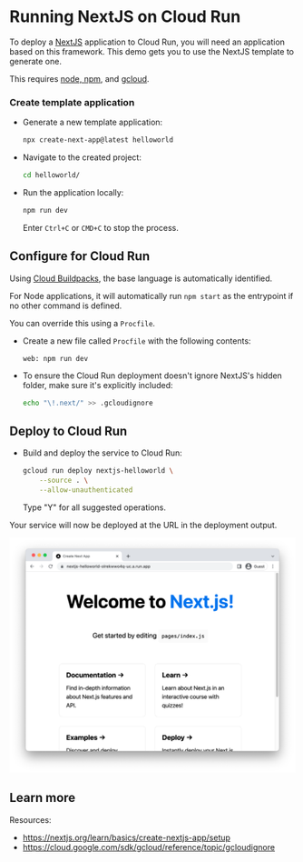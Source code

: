 # Running NextJS on Cloud Run

<!--- Generated 2022-08-24 06:43:53.356692 -->

To deploy a [NextJS](https://nextjs.org/) application to Cloud Run, you will need an application
based on this framework. This demo gets you to use the NextJS template to generate one. 

This requires [node, npm](https://cloud.google.com/nodejs/docs/setup), and [gcloud](https://cloud.google.com/sdk/docs/install).


### Create template application


* Generate a new template application: 

    ```bash
    npx create-next-app@latest helloworld
    ```




* Navigate to the created project:

    ```bash
    cd helloworld/
    ```

* Run the application locally:

    ```bash
    npm run dev
    ```

    

    Enter `Ctrl+C` or `CMD+C` to stop the process.


## Configure for Cloud Run

Using [Cloud Buildpacks](https://github.com/GoogleCloudPlatform/buildpacks), 
the base language is automatically identified.


For Node applications, it will automatically run `npm start` as the entrypoint if no other command is defined. 



You can override this using a `Procfile`. 

* Create a new file called `Procfile` with the following contents: 

    ```
    web: npm run dev
    ```




* To ensure the Cloud Run deployment doesn't ignore NextJS's hidden folder, make sure it's 
explicitly included: 

    ```bash
    echo "\!.next/" >> .gcloudignore
    ```



## Deploy to Cloud Run

* Build and deploy the service to Cloud Run: 


    ```bash
    gcloud run deploy nextjs-helloworld \
        --source . \
        --allow-unauthenticated 
    ```

    Type "Y" for all suggested operations.


Your service will now be deployed at the URL in the deployment output.

![Example NextJS deployment](example.png)





## Learn more

Resources: 

- https://nextjs.org/learn/basics/create-nextjs-app/setup
- https://cloud.google.com/sdk/gcloud/reference/topic/gcloudignore

